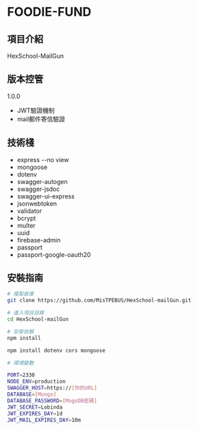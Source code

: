 # FOODIE-FUND

## 項目介紹

HexSchool-MailGun

## 版本控管

1.0.0

- JWT驗證機制
- mail郵件寄信驗證

## 技術棧

- express --no view
- mongoose
- dotenv
- swagger-autogen
- swagger-jsdoc
- swagger-ui-express
- jsonwebtoken
- validator
- bcrypt
- multer
- uuid
- firebase-admin
- passport
- passport-google-oauth20

## 安裝指南

```bash
# 複製倉庫
git clone https://github.com/MisTPEBUS/HexSchool-mailGun.git

# 進入項目目錄
cd HexSchool-mailGun

# 安裝依賴
npm install

npm install dotenv cors mongoose

# 環境變數

PORT=2330
NODE_ENV=production
SWAGGER_HOST=https://[你的URL]
DATABASE=[Mongo]
DATABASE_PASSWORD=[MogoDB密碼]
JWT_SECRET=Lobinda
JWT_EXPIRES_DAY=1d
JWT_MAIL_EXPIRES_DAY=10m
```
